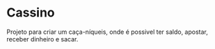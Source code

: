 # Cassino
Projeto para criar um caça-níqueis, onde é possivel ter saldo, apostar, receber dinheiro e sacar.
